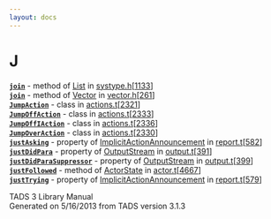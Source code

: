```yaml
---
layout: docs
---
```

# J

[**`join`**](../object/List.html#join) - method of
[List](../object/List.html) in
[systype.h](../file/systype.h.html)\[[1133](../source/systype.h.html#1133)\]  
[**`join`**](../object/Vector.html#join) - method of
[Vector](../object/Vector.html) in
[vector.h](../file/vector.h.html)\[[261](../source/vector.h.html#261)\]  
[**`JumpAction`**](../object/JumpAction.html) - class in
[actions.t](../file/actions.t.html)\[[2321](../source/actions.t.html#2321)\]  
[**`JumpOffAction`**](../object/JumpOffAction.html) - class in
[actions.t](../file/actions.t.html)\[[2333](../source/actions.t.html#2333)\]  
[**`JumpOffIAction`**](../object/JumpOffIAction.html) - class in
[actions.t](../file/actions.t.html)\[[2336](../source/actions.t.html#2336)\]  
[**`JumpOverAction`**](../object/JumpOverAction.html) - class in
[actions.t](../file/actions.t.html)\[[2330](../source/actions.t.html#2330)\]  
[**`justAsking`**](../object/ImplicitActionAnnouncement.html#justAsking) -
property of
[ImplicitActionAnnouncement](../object/ImplicitActionAnnouncement.html)
in
[report.t](../file/report.t.html)\[[582](../source/report.t.html#582)\]  
[**`justDidPara`**](../object/OutputStream.html#justDidPara) - property
of [OutputStream](../object/OutputStream.html) in
[output.t](../file/output.t.html)\[[391](../source/output.t.html#391)\]  
[**`justDidParaSuppressor`**](../object/OutputStream.html#justDidParaSuppressor) -
property of [OutputStream](../object/OutputStream.html) in
[output.t](../file/output.t.html)\[[399](../source/output.t.html#399)\]  
[**`justFollowed`**](../object/ActorState.html#justFollowed) - method of
[ActorState](../object/ActorState.html) in
[actor.t](../file/actor.t.html)\[[4667](../source/actor.t.html#4667)\]  
[**`justTrying`**](../object/ImplicitActionAnnouncement.html#justTrying) -
property of
[ImplicitActionAnnouncement](../object/ImplicitActionAnnouncement.html)
in
[report.t](../file/report.t.html)\[[579](../source/report.t.html#579)\]  



TADS 3 Library Manual  
Generated on 5/16/2013 from TADS version 3.1.3


